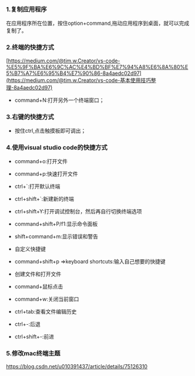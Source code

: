 ### 1.复制应用程序

在应用程序所在位置，按住option+command,拖动应用程序到桌面，就可以完成复制了。

### 2.终端的快捷方式

[https://medium.com/@tim.w.Creator/vs-code-%E5%9F%BA%E6%9C%AC%E4%BD%BF%E7%94%A8%E6%8A%80%E5%B7%A7%E6%95%B4%E7%90%86-8a4aedc02d97](https://medium.com/@tim.w.Creator/vs-code-基本使用技巧整理-8a4aedc02d97)

- command+N:打开另外一个终端窗口；

### 3.右键的快捷方式

- 按住ctrl,点击触摸板即可调出；

### 4.使用visual studio code的快捷方式

- command+o:打开文件
- command+p:快速打开文件

- ctrl+`:打开默认终端
- ctrl+shift+`:新建新的终端

- ctrl+shift+Y:打开调试控制台，然后再自行切换终端选项

- command+shift+P/f1:显示命令面板

- shift+command+m:显示错误和警告

- 自定义快捷键
- command+shift+p =>keyboard shortcuts:输入自己想要的快捷键

- 创建文件和打开文件
- command+鼠标点击

- command+w:关闭当前窗口
- ctrl+tab:查看文件编辑历史

- ctrl+-:后退

- ctrl+shift+-:前进

### 5.修改mac终端主题

https://blog.csdn.net/u010391437/article/details/75126310

